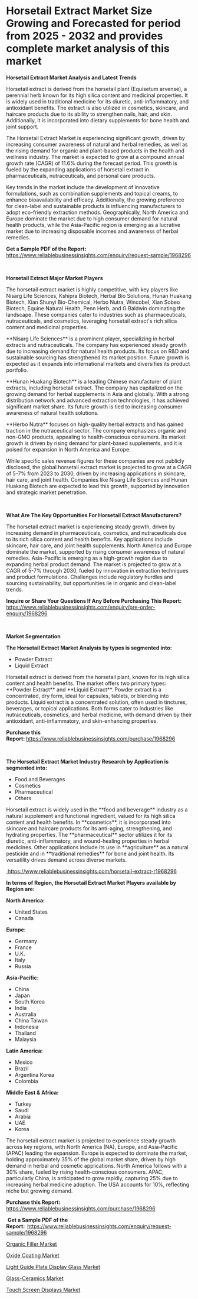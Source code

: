 <p><h1>Horsetail Extract Market Size Growing and Forecasted for period from 2025 - 2032 and provides complete market analysis of this market</h1></p><p><strong>Horsetail Extract Market Analysis and Latest Trends</strong></p>
<p><p>Horsetail extract is derived from the horsetail plant (Equisetum arvense), a perennial herb known for its high silica content and medicinal properties. It is widely used in traditional medicine for its diuretic, anti-inflammatory, and antioxidant benefits. The extract is also utilized in cosmetics, skincare, and haircare products due to its ability to strengthen nails, hair, and skin. Additionally, it is incorporated into dietary supplements for bone health and joint support.</p><p>The Horsetail Extract Market is experiencing significant growth, driven by increasing consumer awareness of natural and herbal remedies, as well as the rising demand for organic and plant-based products in the health and wellness industry. The market is expected to grow at a compound annual growth rate (CAGR) of 11.6% during the forecast period. This growth is fueled by the expanding applications of horsetail extract in pharmaceuticals, nutraceuticals, and personal care products.</p><p>Key trends in the market include the development of innovative formulations, such as combination supplements and topical creams, to enhance bioavailability and efficacy. Additionally, the growing preference for clean-label and sustainable products is influencing manufacturers to adopt eco-friendly extraction methods. Geographically, North America and Europe dominate the market due to high consumer demand for natural health products, while the Asia-Pacific region is emerging as a lucrative market due to increasing disposable incomes and awareness of herbal remedies.</p></p>
<p><strong>Get a Sample PDF of the Report:&nbsp;</strong> <a href="https://www.reliablebusinessinsights.com/enquiry/request-sample/1968296?utm_campaign=2104&utm_medium=2&utm_source=Github&utm_content=ia&utm_term=26012025&utm_id=horsetail-extract">https://www.reliablebusinessinsights.com/enquiry/request-sample/1968296</a></p>
<p>&nbsp;</p>
<p><strong>Horsetail Extract Major Market Players</strong></p>
<p><p>The horsetail extract market is highly competitive, with key players like Nisarg Life Sciences, Kshipra Biotech, Herbal Bio Solutions, Hunan Huakang Biotech, Xian Shunyi Bio-Chemical, Herbo Nutra, Wincobel, Xian Sobeo Biotech, Equine Natural Health, Penn Herb, and G Baldwin dominating the landscape. These companies cater to industries such as pharmaceuticals, nutraceuticals, and cosmetics, leveraging horsetail extract's rich silica content and medicinal properties.</p><p>**Nisarg Life Sciences** is a prominent player, specializing in herbal extracts and nutraceuticals. The company has experienced steady growth due to increasing demand for natural health products. Its focus on R&D and sustainable sourcing has strengthened its market position. Future growth is expected as it expands into international markets and diversifies its product portfolio.</p><p>**Hunan Huakang Biotech** is a leading Chinese manufacturer of plant extracts, including horsetail extract. The company has capitalized on the growing demand for herbal supplements in Asia and globally. With a strong distribution network and advanced extraction technologies, it has achieved significant market share. Its future growth is tied to increasing consumer awareness of natural health solutions.</p><p>**Herbo Nutra** focuses on high-quality herbal extracts and has gained traction in the nutraceutical sector. The company emphasizes organic and non-GMO products, appealing to health-conscious consumers. Its market growth is driven by rising demand for plant-based supplements, and it is poised for expansion in North America and Europe.</p><p>While specific sales revenue figures for these companies are not publicly disclosed, the global horsetail extract market is projected to grow at a CAGR of 5-7% from 2023 to 2030, driven by increasing applications in skincare, hair care, and joint health. Companies like Nisarg Life Sciences and Hunan Huakang Biotech are expected to lead this growth, supported by innovation and strategic market penetration.</p></p>
<p>&nbsp;</p>
<p><strong>What Are The Key Opportunities For Horsetail Extract Manufacturers?</strong></p>
<p><p>The horsetail extract market is experiencing steady growth, driven by increasing demand in pharmaceuticals, cosmetics, and nutraceuticals due to its rich silica content and health benefits. Key applications include skincare, hair care, and joint health supplements. North America and Europe dominate the market, supported by rising consumer awareness of natural remedies. Asia-Pacific is emerging as a high-growth region due to expanding herbal product demand. The market is projected to grow at a CAGR of 5-7% through 2030, fueled by innovation in extraction techniques and product formulations. Challenges include regulatory hurdles and sourcing sustainability, but opportunities lie in organic and clean-label trends.</p></p>
<p><strong>Inquire or Share Your Questions If Any Before Purchasing This Report:</strong> <a href="https://www.reliablebusinessinsights.com/enquiry/pre-order-enquiry/1968296?utm_campaign=2104&utm_medium=2&utm_source=Github&utm_content=ia&utm_term=26012025&utm_id=horsetail-extract">https://www.reliablebusinessinsights.com/enquiry/pre-order-enquiry/1968296</a></p>
<p>&nbsp;</p>
<p><strong>Market Segmentation</strong></p>
<p><strong>The Horsetail Extract Market Analysis by types is segmented into:</strong></p>
<p><ul><li>Powder Extract</li><li>Liquid Extract</li></ul></p>
<p><p>Horsetail extract is derived from the horsetail plant, known for its high silica content and health benefits. The market offers two primary types: **Powder Extract** and **Liquid Extract**. Powder extract is a concentrated, dry form, ideal for capsules, tablets, or blending into products. Liquid extract is a concentrated solution, often used in tinctures, beverages, or topical applications. Both forms cater to industries like nutraceuticals, cosmetics, and herbal medicine, with demand driven by their antioxidant, anti-inflammatory, and skin-enhancing properties.</p></p>
<p><strong>Purchase this Report:&nbsp;</strong><a href="https://www.reliablebusinessinsights.com/purchase/1968296?utm_campaign=2104&utm_medium=2&utm_source=Github&utm_content=ia&utm_term=26012025&utm_id=horsetail-extract">https://www.reliablebusinessinsights.com/purchase/1968296</a></p>
<p>&nbsp;</p>
<p><strong>The Horsetail Extract Market Industry Research by Application is segmented into:</strong></p>
<p><ul><li>Food and Beverages</li><li>Cosmetics</li><li>Pharmaceutical</li><li>Others</li></ul></p>
<p><p>Horsetail extract is widely used in the **food and beverage** industry as a natural supplement and functional ingredient, valued for its high silica content and health benefits. In **cosmetics**, it is incorporated into skincare and haircare products for its anti-aging, strengthening, and hydrating properties. The **pharmaceutical** sector utilizes it for its diuretic, anti-inflammatory, and wound-healing properties in herbal medicines. Other applications include its use in **agriculture** as a natural pesticide and in **traditional remedies** for bone and joint health. Its versatility drives demand across diverse markets.</p></p>
<p><a href="https://www.reliablebusinessinsights.com/horsetail-extract-r1968296?utm_campaign=2104&utm_medium=2&utm_source=Github&utm_content=ia&utm_term=26012025&utm_id=horsetail-extract">&nbsp;https://www.reliablebusinessinsights.com/horsetail-extract-r1968296</a></p>
<p><strong>In terms of Region, the Horsetail Extract Market Players available by Region are:</strong></p>
<p>
    <p> <strong> North America: </strong>
        <ul>
            <li>United States</li>
            <li>Canada</li>
        </ul>
        </p> 
    <p> <strong> Europe: </strong>
        <ul>
            <li>Germany</li>
            <li>France</li>
            <li>U.K.</li>
            <li>Italy</li>
            <li>Russia</li>
        </ul>
        </p> 
    <p> <strong> Asia-Pacific: </strong>
        <ul>
            <li>China</li>
            <li>Japan</li>
            <li>South Korea</li>
            <li>India</li>
            <li>Australia</li>
            <li>China Taiwan</li>
            <li>Indonesia</li>
            <li>Thailand</li>
            <li>Malaysia</li>
        </ul>
        </p> 
    <p> <strong> Latin America: </strong>
        <ul>
            <li>Mexico</li>
            <li>Brazil</li>
            <li>Argentina Korea</li>
            <li>Colombia</li>
        </ul>
        </p> 
    <p> <strong> Middle East & Africa: </strong>
        <ul>
            <li>Turkey</li>
            <li>Saudi</li>
            <li>Arabia</li>
            <li>UAE</li>
            <li>Korea</li>
        </ul>
    </p>
    </p>
<p><p>The horsetail extract market is projected to experience steady growth across key regions, with North America (NA), Europe, and Asia-Pacific (APAC) leading the expansion. Europe is expected to dominate the market, holding approximately 35% of the global market share, driven by high demand in herbal and cosmetic applications. North America follows with a 30% share, fueled by rising health-conscious consumers. APAC, particularly China, is anticipated to grow rapidly, capturing 25% due to increasing herbal medicine adoption. The USA accounts for 10%, reflecting niche but growing demand.</p></p>
<p><strong>Purchase this Report: </strong><a href="https://www.reliablebusinessinsights.com/purchase/1968296?utm_campaign=2104&utm_medium=2&utm_source=Github&utm_content=ia&utm_term=26012025&utm_id=horsetail-extract">https://www.reliablebusinessinsights.com/purchase/1968296</a></p>
<p>&nbsp;<strong>Get a Sample PDF of the Report:&nbsp;&nbsp;</strong><a href="https://www.reliablebusinessinsights.com/enquiry/request-sample/1968296?utm_campaign=2104&utm_medium=2&utm_source=Github&utm_content=ia&utm_term=26012025&utm_id=horsetail-extract">https://www.reliablebusinessinsights.com/enquiry/request-sample/1968296</a></p>
<p><strong></strong></p>
<p><p><a href="https://github.com/mariellegiddings81/Market-Research-Report-List-1/blob/main/organic-filler-market.md?utm_campaign=2104&utm_medium=2&utm_source=Github&utm_content=ia&utm_term=26012025&utm_id=horsetail-extract">Organic Filler Market</a></p><p><a href="https://github.com/katonmarti489/Market-Research-Report-List-1/blob/main/oxide-coating-market.md?utm_campaign=2104&utm_medium=2&utm_source=Github&utm_content=ia&utm_term=26012025&utm_id=horsetail-extract">Oxide Coating Market</a></p><p><a href="https://www.linkedin.com/pulse/projected-growth-light-guide-plate-display-glass-market-size-hxqve?utm_campaign=2104&utm_medium=2&utm_source=Github&utm_content=ia&utm_term=26012025&utm_id=horsetail-extract">Light Guide Plate Display Glass Market</a></p><p><a href="https://www.linkedin.com/pulse/competitive-landscape-revenue-forecast-glass-ceramics-gy03c?utm_campaign=2104&utm_medium=2&utm_source=Github&utm_content=ia&utm_term=26012025&utm_id=horsetail-extract">Glass-Ceramics Market</a></p><p><a href="https://www.linkedin.com/pulse/touch-screen-displays-market-analysis-trends-revenue-growth-qbhkc?utm_campaign=2104&utm_medium=2&utm_source=Github&utm_content=ia&utm_term=26012025&utm_id=horsetail-extract">Touch Screen Displays Market</a></p></p>